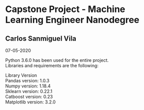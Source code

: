 # Capstone Project - Machine Learning Engineer Nanodegree 


## Carlos Sanmiguel Vila

07-05-2020

Python 3.6.0 has been used for the entire project. <br/>
Libraries and requirements are the following: 

Library	Version <br/>
Pandas version: 1.0.3 <br/>
Numpy version: 1.18.4 <br/>
Sklearn version: 0.22.1 <br/>
Catboost version: 0.23 <br/>
Matplotlib version: 3.2.0
